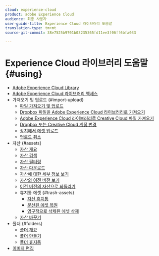 ```yaml
---
cloud: experience-cloud
product: adobe Experience Cloud
audience: 최종 사용자
user-guide-title: Experience Cloud 라이브러리 도움말
translation-type: tm+mt
source-git-commit: 38e7525b9701b03235365fd11ee3f06ff6bfa033

---
```



# Experience Cloud 라이브러리 도움말 {#using}

+ [Adobe Experience Cloud Library](c-library-about/overview.md)
+ [Adobe Experience Cloud 라이브러리 액세스](c-library-about/c-access-the-library.md)
+ 가져오기 및 업로드 {#import-upload}
   + [파일 가져오기 및 업로드](c-library-about/c-importing-and-uploading/c-importing-and-uploading.md)
   + [Dropbox 파일을 Adobe Experience Cloud 라이브러리로 가져오기](c-library-about/c-importing-and-uploading/c-import-dropbox-files.md)
   + [Adobe Experience Cloud 라이브러리로 Creative Cloud 파일 가져오기](c-library-about/c-importing-and-uploading/c-import-creative-cloud-files.md)
   + [Dropbox 또는 Creative Cloud 계정 변경](c-library-about/c-importing-and-uploading/c-change-dropbox-or-creative-cloud-accounts.md)
   + [장치에서 에셋 업로드](c-library-about/c-importing-and-uploading/c-upload-asset-from-device.md)
   + [업로드 취소](c-library-about/c-importing-and-uploading/c-cancel-an-upload.md)
+ 자산 {#assets}
   + [자산 개요](c-library-about/c-assets/c-assets.md)
   + [자산 검색](c-library-about/c-assets/c-search-for-assets.md)
   + [자산 필터링](c-library-about/c-assets/c-filter-assets.md)
   + [자산 다운로드](c-library-about/c-assets/c-download-an-asset.md)
   + [자산에 대한 세부 정보 보기](c-library-about/c-assets/c-view-detailed-information-for-an-asset.md)
   + [자산의 이전 버전 보기](c-library-about/c-assets/c-view-previous-versions-of-an-asset.md)
   + [이전 버전의 자산으로 되돌리기](c-library-about/c-assets/c-revert-to-an-older-version-of-an-asset.md)
   + 휴지통 에셋 {#trash-assets}
      + [자산 휴지통](c-library-about/c-assets/c-delete-an-asset/c-delete-an-asset.md)
      + [분산된 에셋 복원](c-library-about/c-assets/c-delete-an-asset/c-restore-a-deleted-asset.md)
      + [영구적으로 삭제된 에셋 삭제](c-library-about/c-assets/c-delete-an-asset/c-permanently-delete-an-asset.md)
   + [자산 바꾸기](c-library-about/c-assets/replace-an-asset.md)
+ 폴더 {#folders}
   + [폴더 개요](c-library-about/c-folders/c-folders.md)
   + [폴더 만들기](c-library-about/c-folders/c-create-a-folder.md)
   + [폴더 휴지통](c-library-about/c-folders/c-delete-a-folder.md)
+ [이미지 편집](c-library-about/c-edit-an-image.md)
